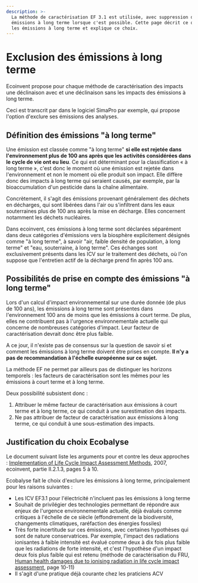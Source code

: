 ```yaml
---
description: >-
  La méthode de caractérisation EF 3.1 est utilisée, avec suppression des
  émissions à long terme lorsque c'est possible. Cette page décrit ce que sont
  les émissions à long terme et explique ce choix.
---
```


# Exclusion des émissions à long terme

Ecoinvent propose pour chaque méthode de caractérisation des impacts une déclinaison avec et une déclinaison sans les impacts des émissions à long terme.

Ceci est transcrit par dans le logiciel SimaPro par exemple, qui propose l'option d'exclure ses émissions des analyses.

## Définition des émissions "à long terme"

Une émission est classée comme "à long terme" **si elle est rejetée dans l'environnement plus de 100 ans après que les activités considérées dans le cycle de vie ont eu lieu**. Ce qui est déterminant pour la classification « à long terme », c'est donc le moment où une émission est rejetée dans l'environnement et non le moment où elle produit son impact. Elle diffère donc des impacts à long terme qui seraient causés, par exemple, par la bioaccumulation d'un pesticide dans la chaîne alimentaire.

Concrètement, il s'agit des émissions provenant généralement des déchets en décharges, qui sont libérées dans l'air ou s'infiltrent dans les eaux souterraines plus de 100 ans après la mise en décharge. Elles concernent notamment les déchets nucléaires.

Dans ecoinvent, ces émissions à long terme sont déclarées séparément dans deux catégories d'émissions vers la biosphère explicitement désignés comme "à long terme", à savoir "air, faible densité de population, à long terme" et "eau, souterraine, à long terme". Ces échanges sont exclusivement présents dans les ICV sur le traitement des déchets, où l'on suppose que l'entretien actif de la décharge prend fin après 100 ans.

## Possibilités de prise en compte des émissions "à long terme"

Lors d'un calcul d'impact environnemental sur une durée donnée (de plus de 100 ans), les émissions à long terme sont présentes dans l'environnement 100 ans de moins que les émissions à court terme. De plus, elles ne contribuent pas à l'urgence environnementale actuelle qui concerne de nombreuses catégories d'impact. Leur facteur de caractérisation devrait donc être plus faible.

A ce jour, il n'existe pas de consensus sur la question de savoir si et comment les émissions à long terme doivent être prises en compte. **Il n'y a pas de recommandation à l'échelle européenne sur ce sujet.**

La méthode EF ne permet par ailleurs pas de distinguer les horizons temporels : les facteurs de caractérisation sont les mêmes pour les émissions à court terme et à long terme.&#x20;

Deux possibilité subsistent donc :

1. Attribuer le même facteur de caractérisation aux émissions à court terme et à long terme, ce qui conduit à une surestimation des impacts.
2. Ne pas attribuer de facteur de caractérisation aux émissions à long terme, ce qui conduit à une sous-estimation des impacts.

## Justification du choix Ecobalyse

Le document suivant liste les arguments pour et contre les deux approches : [Implementation of Life Cycle Impact Assessment Methods](exclusion-des-emissions-a-long-terme.md#https-esu-services.ch-fileadmin-download-publiclci-03_lcia-implementation.pdf), 2007, ecoinvent, partie II.2.1.3, pages 5 à 10.

Ecobalyse fait le choix d'exclure les émissions à long terme, principalement pour les raisons suivantes :&#x20;

* Les ICV EF3.1 pour l'électricité n'incluent pas les émissions à long terme
* Souhait de privilégier des technologies permettant de répondre aux enjeux de l'urgence environnementale actuelle, déjà évalués comme critiques à l'échelle de ce siècle (effondrement de la biodiversité, changements climatiques, raréfaction des énergies fossiles)&#x20;
* Très forte incertitude sur ces émissions, avec certaines hypothèses qui sont de nature conservatrices. Par exemple, l'impact des radiations ionisantes à faible intensité est évalué comme deux à dix fois plus faible que les radiations de forte intensité, et c'est l'hypothèse d'un impact deux fois plus faible qui est retenu (méthode de caractérisation du FRU, [Human health damages due to ionising radiation in life cycle impact assessment](https://esu-services.ch/fileadmin/download/frischknecht-2000-HumanHealth.pdf), page 10-11)
* Il s'agit d'une pratique déjà courante chez les praticiens ACV

